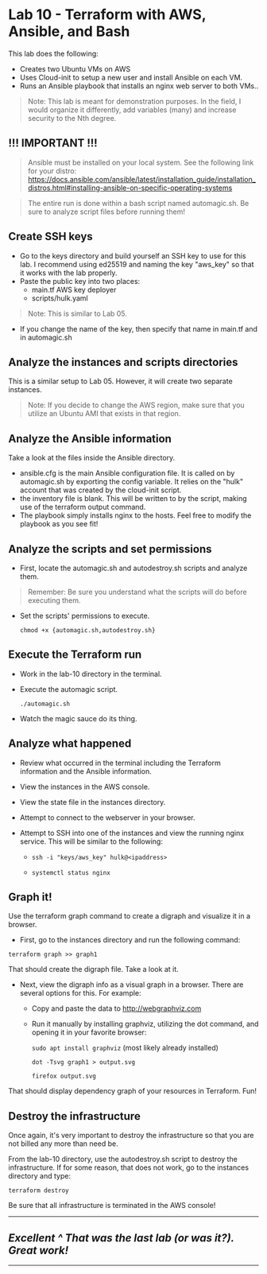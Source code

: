 # Lab 10 - Terraform with AWS, Ansible, and Bash
This lab does the following:
- Creates two Ubuntu VMs on AWS
- Uses Cloud-init to setup a new user and install Ansible on each VM. 
- Runs an Ansible playbook that installs an nginx web server to both VMs..
  
> Note: This lab is meant for demonstration purposes. In the field, I would organize it differently, add variables (many) and increase security to the Nth degree.

## !!! IMPORTANT !!!

> Ansible must be installed on your local system. See the following link for your distro: https://docs.ansible.com/ansible/latest/installation_guide/installation_distros.html#installing-ansible-on-specific-operating-systems

> The entire run is done within a bash script named automagic.sh. Be sure to analyze script files before running them!


## Create SSH keys
- Go to the keys directory and build yourself an SSH key to use for this lab. I recommend using ed25519 and naming the key "aws_key" so that it works with the lab properly.
- Paste the public key into two places:
  - main.tf AWS key deployer
  - scripts/hulk.yaml
> Note: This is similar to Lab 05.
- If you change the name of the key, then specify that name in main.tf and in automagic.sh

## Analyze the instances and scripts directories
This is a similar setup to Lab 05. However, it will create two separate instances. 

> Note: If you decide to change the AWS region, make sure that you utilize an Ubuntu AMI that exists in that region.

## Analyze the Ansible information
Take a look at the files inside the Ansible directory.
- ansible.cfg is the main Ansible configuration file. It is called on by automagic.sh by exporting the config variable. It relies on the "hulk" account that was created by the cloud-init script.
- the inventory file is blank. This will be written to by the script, making use of the terraform output command.
- The playbook simply installs nginx to the hosts. Feel free to modify the playbook as you see fit!

## Analyze the scripts and set permissions
- First, locate the automagic.sh and autodestroy.sh scripts and analyze them. 
  
> Remember: Be sure you understand what the scripts will do before executing them.
  
- Set the scripts' permissions to execute.
  
  `chmod +x {automagic.sh,autodestroy.sh}`

## Execute the Terraform run
- Work in the lab-10 directory in the terminal.
- Execute the automagic script.
  
  `./automagic.sh`
  
- Watch the magic sauce do its thing.

## Analyze what happened
- Review what occurred in the terminal including the Terraform information and the Ansible information.
- View the instances in the AWS console.
- View the state file in the instances directory.
- Attempt to connect to the webserver in your browser.
- Attempt to SSH into one of the instances and view the running nginx service. This will be similar to the following:
  
  - `ssh -i "keys/aws_key" hulk@<ipaddress>`
  
  - `systemctl status nginx`

## Graph it!
Use the terraform graph command to create a digraph and visualize it in a browser. 

- First, go to the instances directory and run the following command:

`terraform graph >> graph1`

That should create the digraph file. Take a look at it.

- Next, view the digraph info as a visual graph in a browser. There are several options for this. For example:
  - Copy and paste the data to http://webgraphviz.com
  - Run it manually by installing graphviz, utilizing the dot command, and opening it in your favorite browser:
    
    `sudo apt install graphviz`  (most likely already installed)
    
    `dot -Tsvg graph1 > output.svg`
    
    `firefox output.svg`

That should display dependency graph of your resources in Terraform. Fun!

## Destroy the infrastructure
Once again, it's very important to destroy the infrastructure so that you are not billed any more than need be.

From the lab-10 directory, use the autodestroy.sh script to destroy the infrastructure. If for some reason, that does not work, go to the instances directory and type:

`terraform destroy`

Be sure that all infrastructure is terminated in the AWS console!
    
---
## *Excellent ^ That was the last lab (or was it?). Great work!*
---